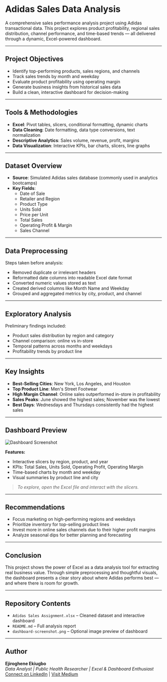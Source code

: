 #  Adidas Sales Data Analysis

A comprehensive sales performance analysis project using Adidas transactional data. This project explores product profitability, regional sales distribution, channel performance, and time-based trends — all delivered through a dynamic, Excel-powered dashboard.

---

##  Project Objectives

- Identify top-performing products, sales regions, and channels  
- Track sales trends by month and weekday  
- Evaluate product profitability using operating margin  
- Generate business insights from historical sales data  
- Build a clean, interactive dashboard for decision-making

---

##  Tools & Methodologies

- **Excel**: Pivot tables, slicers, conditional formatting, dynamic charts  
- **Data Cleaning**: Date formatting, data type conversions, text normalization  
- **Descriptive Analytics**: Sales volume, revenue, profit, margins  
- **Data Visualization**: Interactive KPIs, bar charts, slicers, line graphs  

---

##  Dataset Overview

- **Source**: Simulated Adidas sales database (commonly used in analytics bootcamps)  
- **Key Fields**:
  - Date of Sale  
  - Retailer and Region  
  - Product Type  
  - Units Sold  
  - Price per Unit  
  - Total Sales  
  - Operating Profit & Margin  
  - Sales Channel  

---

##  Data Preprocessing

Steps taken before analysis:

- Removed duplicate or irrelevant headers  
- Reformatted date columns into readable Excel date format  
- Converted numeric values stored as text  
- Created derived columns like Month Name and Weekday  
- Grouped and aggregated metrics by city, product, and channel  

---

##  Exploratory Analysis

Preliminary findings included:

- Product sales distribution by region and category  
- Channel comparison: online vs in-store  
- Temporal patterns across months and weekdays  
- Profitability trends by product line  

---

##  Key Insights

- **Best-Selling Cities**: New York, Los Angeles, and Houston  
- **Top Product Line**: Men's Street Footwear  
- **High Margin Channel**: Online sales outperformed in-store in profitability  
- **Sales Peaks**: June showed the highest sales; November was the lowest  
- **Best Days**: Wednesdays and Thursdays consistently had the highest sales  

---

##  Dashboard Preview

![Dashboard Screenshot](link-to-screenshot.png)

**Features:**

- Interactive slicers by region, product, and year  
- KPIs: Total Sales, Units Sold, Operating Profit, Operating Margin  
- Time-based charts by month and weekday  
- Visual summaries by product line and city  

> _To explore, open the Excel file and interact with the slicers._

---

##  Recommendations

- Focus marketing on high-performing regions and weekdays  
- Prioritize inventory for top-selling product lines  
- Invest more in online sales channels due to their higher profit margins  
- Analyze seasonal dips for better planning and forecasting  

---

##  Conclusion

This project shows the power of Excel as a data analysis tool for extracting real business value. Through simple preprocessing and thoughtful visuals, the dashboard presents a clear story about where Adidas performs best — and where there is room for growth.

---

## Repository Contents

- `Adidas Sales Assignment.xlsx` – Cleaned dataset and interactive dashboard  
- `README.md` – Full analysis report  
- `dashboard-screenshot.png` – Optional image preview of dashboard  

---

## Author

**Ejiroghene Ekiugbo**  
_Data Analyst | Public Health Researcher | Excel & Dashboard Enthusiast_  
[Connect on LinkedIn](https://www.linkedin.com/in/ejiroghene-ekiugbo-669540242/) | [Visit Medium](https://medium.com/@ekiugboejiroghene)


